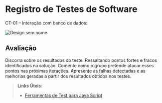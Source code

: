 # Registro de Testes de Software

CT-01 – Interação com banco de dados:

![Design sem nome](https://user-images.githubusercontent.com/114542015/236707043-9e33eae2-a839-4fb4-b4cf-4724956880e4.gif)



## Avaliação

Discorra sobre os resultados do teste. Ressaltando pontos fortes e fracos identificados na solução. Comente como o grupo pretende atacar esses pontos nas próximas iterações. Apresente as falhas detectadas e as melhorias geradas a partir dos resultados obtidos nos testes.

> **Links Úteis**:
> - [Ferramentas de Test para Java Script](https://geekflare.com/javascript-unit-testing/)
